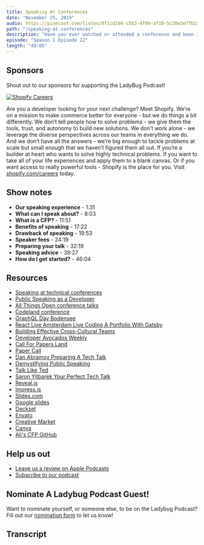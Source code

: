```yaml
---
title: Speaking At Conferences
date: "November 25, 2019"
audio: https://pinecast.com/listen/8f1cd208-c5b3-4f00-af18-5c38e3e7fb2a.mp3
path: "/speaking-at-conferences"
description: "Have you ever watched or attended a conference and been in awe of the speakers? How do they know so much information? How do they prepare a talk? How do they even get the courage to speak in the first place and what is that process like? In this episode we’ll delve into all things conference talks."
episode: "Season 1 Episode 22"
length: "49:05"
---
```


## Sponsors

Shout out to our sponsors for supporting the LadyBug Podcast!

<a class="image-link" target="_blank" href="https://www.shopify.com/careers"><img src="../../assets/shopify.svg" alt="Shopify Careers"></a>

Are you a developer looking for your next challenge? Meet Shopify. We’re on a mission to make commerce better for everyone - but we do things a bit differently. We don’t tell people how to solve problems - we give them the tools, trust, and autonomy to build new solutions. We don’t work alone - we leverage the diverse perspectives across our teams in everything we do. And we don’t have all the answers - we’re big enough to tackle problems at scale but small enough that we haven’t figured them all out. If you’re a builder at heart who wants to solve highly technical problems. If you want to take all of your life experiences and apply them to a blank canvas. Or if you want access to really powerful tools - Shopify is the place for you. Visit <a target="_blank" href="https://www.shopify.com/careers">shopify.com/careers</a> today.

## Show notes

- **Our speaking experience** - 1:31
- **What can I speak about?** - 8:03
- **What is a CFP?** - 11:51
- **Benefits of speaking** - 17:22
- **Drawback of speaking** - 19:53
- **Speaker fees** - 24:19
- **Preparing your talk** - 32:19
- **Speaking advice** - 39:27
- **How do I get started?** - 46:04

## Resources

- [Speaking at technical conferences](https://dev.to/emmawedekind/speaking-at-technical-conferences-1kkk)
- [Public Speaking as a Developer](https://dev.to/aspittel/public-speaking-as-a-developer-2ihj)
- [All Things Open conference talks](https://www.youtube.com/channel/UCBhXFK70DbOU15N2BhDQVTg)
- [Codeland conference](https://codelandconf.com/)
- [GraphQL Day Bodensee](https://www.graphqlday.org/)
- [React Live Amsterdam Live Coding A Portfolio With Gatsby](https://www.youtube.com/watch?v=_CuqXv-Won8)
- [Building Effective Cross-Cultural Teams](https://www.smashingmagazine.com/smashing-tv/building-effective-cross-cultural-teams/)
- [Developer Avocados Weekly](https://developeravocados.net/)
- [Call For Papers Land](https://www.cfpland.com/)
- [Paper Call](https://www.papercall.io/)
- [Dan Abramov Preparing A Tech Talk](https://overreacted.io/preparing-for-tech-talk-part-1-motivation/)
- [Demystifying Public Speaking](https://abookapart.com/products/demystifying-public-speaking)
- [Talk Like Ted](https://www.amazon.de/dp/386881647X/ref=sr_1_1?hvadid=167071357579&hvdev=c&hvlocphy=9041727&hvnetw=g&hvpos=1t1&hvqmt=e&hvrand=9408760958512289183&hvtargid=kwd-300125744581&keywords=talk+like+ted&qid=1574612757&sr=8-1)
- [Saron Yitbarek Your Perfect Tech Talk](https://www.youtube.com/watch?v=AzVr_nsKoZs)
- [Reveal.js](https://github.com/hakimel/reveal.js/)
- [Impress.js](https://github.com/impress/impress.js/)
- [Slides.com](https://slides.com/)
- [Google slides](https://www.google.com/slides/about/)
- [Deckset](https://www.deckset.com/)
- [Envato](https://envato.com/)
- [Creative Market](https://creativemarket.com)
- [Canva](https://www.canva.com)
- [Ali's CFP GitHub](https://github.com/aspittel/cfps)

## Help us out

- <a target="_blank" href="https://podcasts.apple.com/us/podcast/ladybug-podcast/id1469229625">Leave us a review on Apple Podcasts</a>
- <a target="_blank" href="https://link.chtbl.com/ladybugpodcast">Subscribe to our podcast</a>

## Nominate A Ladybug Podcast Guest!

Want to nominate yourself, or someone else, to be on the Ladybug Podcast? Fill out our [nomination form](https://forms.gle/SUK6Usk6EnnkTsjG8) to let us know!

## Transcript

